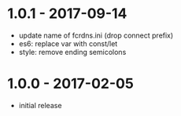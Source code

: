 

# 1.0.1 - 2017-09-14

- update name of fcrdns.ini (drop connect prefix)
- es6: replace var with const/let
- style: remove ending semicolons

# 1.0.0 - 2017-02-05

- initial release

